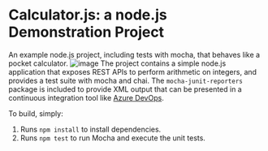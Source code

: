 Calculator.js: a node.js Demonstration Project
==============================================
An example node.js project, including tests with mocha, that behaves like
a pocket calculator.
![image](https://github.com/anasir321/calculator/assets/66740890/a4cd2b8a-fb08-48c9-830e-4d10ba6ea017)
The project contains a simple node.js application that exposes REST APIs
to perform arithmetic on integers, and provides a test suite with mocha
and chai.  The `mocha-junit-reporters` package is included to provide XML
output that can be presented in a continuous integration tool like
[Azure DevOps](https://azure.com/devops).

To build, simply:

1. Runs `npm install` to install dependencies.
2. Runs `npm test` to run Mocha and execute the unit tests.

